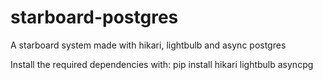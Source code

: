 # starboard-postgres
A starboard system made with hikari, lightbulb and async postgres

Install the required dependencies with:
pip install hikari lightbulb asyncpg

